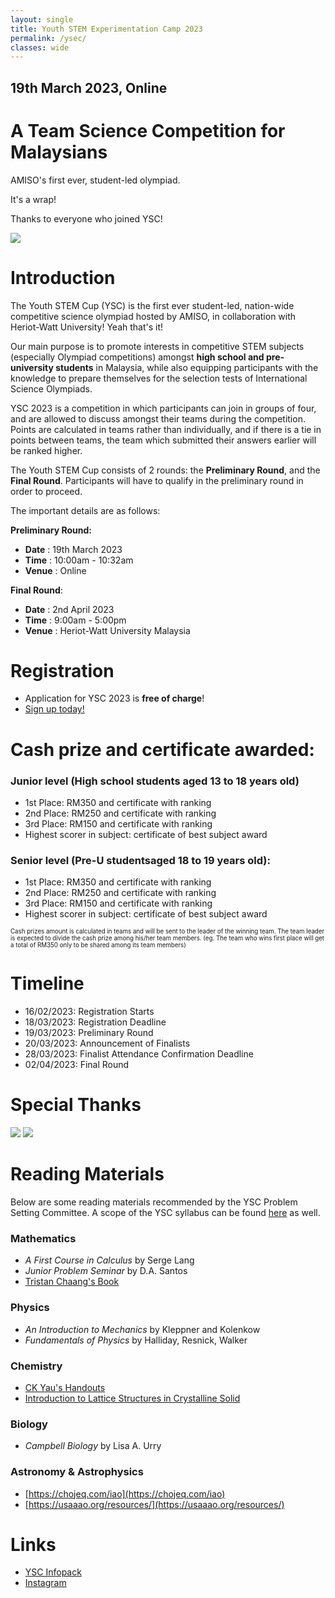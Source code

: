 ```yaml
---
layout: single
title: Youth STEM Experimentation Camp 2023
permalink: /ysec/
classes: wide
---
```


<link href="/assets/images/ysec/ysec.css" type="text/css" rel="stylesheet" />
<!-- <script src="/assets/images/ysc/ysc.js"></script> -->

<div id="hero">
    <div id="countdown">
        <h2>19th March 2023, Online</h2>
        <h1>A Team Science Competition for Malaysians</h1>
        <p>AMISO's first ever, student-led olympiad.</p>
        <!-- <a href="https://docs.google.com/forms/d/e/1FAIpQLSdc2pFR1OkagDBaTEmdLv5l76_yE1qJ-vc1S5Tte1SrqmOj5A/viewform" target="_blank">Register now!</a> -->
        <!-- <p id="timer">0d 0h 0m 0s</p> -->
        <p id="timer">It's a wrap!</p>
        <p>Thanks to everyone who joined YSC!</p>
    </div>
    <div id="logo"><img src="/assets/images/ysc/ysc-logo.png"/></div>
</div>



# Introduction
The Youth STEM Cup (YSC) is the first ever student-led, nation-wide competitive science olympiad hosted by AMISO, in collaboration with Heriot-Watt University! Yeah that's it!

Our main purpose is to promote interests in competitive STEM subjects (especially Olympiad competitions) amongst **high school and pre-university students** in Malaysia, while also equipping participants with the knowledge to prepare themselves for the selection tests of International Science Olympiads. 

YSC 2023 is a competition in which participants can join in groups of four, and are allowed to discuss amongst their teams during the competition. Points are calculated in teams rather than individually, and if there is a tie in points between teams, the team which submitted their answers earlier will be ranked higher.

The Youth STEM Cup consists of 2 rounds: the **Preliminary Round**, and the **Final Round**. Participants will have to qualify in the preliminary round in order to proceed.

The important details are as follows:

**Preliminary Round:**
- **Date**			: 19th March 2023 
- **Time**			: 10:00am - 10:32am
- **Venue**			: Online

**Final Round**:
- **Date**			: 2nd April 2023
- **Time**			: 9:00am - 5:00pm
- **Venue**			: Heriot-Watt University Malaysia



# Registration
- Application for YSC 2023 is **free of charge**!
- [Sign up today!](https://docs.google.com/forms/d/e/1FAIpQLSdc2pFR1OkagDBaTEmdLv5l76_yE1qJ-vc1S5Tte1SrqmOj5A/viewform?usp=sf_link)



# Cash prize and certificate awarded:
### Junior level (High school students aged 13 to 18 years old)
- 1st Place: RM350 and certificate with ranking
- 2nd Place: RM250 and certificate with ranking
- 3rd Place: RM150 and certificate with ranking
- Highest scorer in subject: certificate of best subject award

### Senior level (Pre-U studentsaged 18 to 19 years old):
- 1st Place: RM350 and certificate with ranking
- 2nd Place: RM250 and certificate with ranking
- 3rd Place: RM150 and certificate with ranking
- Highest scorer in subject: certificate of best subject award

<sup><sup>Cash prizes amount is calculated in teams and will be sent to the leader of the winning team. The team leader is expected to divide the cash prize among his/her team members. (eg. The team who wins first place will get a total of RM350 only to be shared among its team members)</sup></sup>



# Timeline
- 16/02/2023: Registration Starts
- 18/03/2023: Registration Deadline
- 19/03/2023: Preliminary Round
- 20/03/2023: Announcement of Finalists
- 28/03/2023: Finalist Attendance Confirmation Deadline
- 02/04/2023: Final Round

<!-- # Schedule 
![Preliminary Round Schedule]()
![Final Round Day-Of Schedule]() -->



# Special Thanks
<!-- HWU Logo, AMISO Logo -->
<div id="logos">
    <img src="/assets/images/ysc/hwu.jpg"/>
    <img src="/assets/images/amiso-logo.png"/>
</div>

# Reading Materials
Below are some reading materials recommended by the YSC Problem Setting Committee.
A scope of the YSC syllabus can be found [here](/assets/images/ysc/YSC_Scope_of_Syllabus.pdf) as well.

### Mathematics
- *A First Course in Calculus* by Serge Lang
- *Junior Problem Seminar* by D.A. Santos
- [Tristan Chaang's Book](https://play.google.com/store/books/details?id=N-WuEAAAQBAJ)

### Physics
- *An Introduction to Mechanics* by Kleppner and Kolenkow
- *Fundamentals of Physics* by Halliday, Resnick, Walker

### Chemistry
- [CK Yau's Handouts](https://drive.google.com/drive/folders/1_YMI3C_rzULoGbdFbkBGiLnUULl1z4ek?usp=sharing)
- [Introduction to Lattice Structures in Crystalline Solid](https://chem.libretexts.org/Bookshelves/Inorganic_Chemistry/Inorganic_Chemistry_(LibreTexts)/07%3A_The_Crystalline_Solid_State/7.02%3A_Formulas_and_Structures_of_Solids/7.2.02%3A_Lattice_Structures_in_Crystalline_Solids)

### Biology
- *Campbell Biology* by Lisa A. Urry

### Astronomy & Astrophysics
- [https://chojeq.com/iao](https://chojeq.com/iao)
- [https://usaaao.org/resources/](https://usaaao.org/resources/)


# Links
- [YSC Infopack](https://drive.google.com/drive/folders/1LjtgadPgM0KnxEAdvccQXBA0nJTEBHcO?usp=share_link)
- [Instagram](https://instagram.com/youthstemcup)


<div id="cmts-wrapper">
    <div id="cmts"></div> 
</div>

